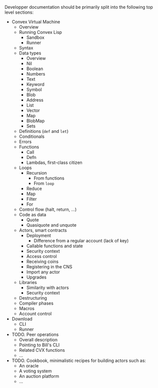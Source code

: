 Developper documentation should be primarily split into the following top level sections:

- Convex Virtual Machine
    - Overview
    - Running Convex Lisp
        - Sandbox
        - Runner
    - Syntax
    - Data types
        - Overview
        - Nil
        - Boolean
        - Numbers
        - Text
        - Keyword
        - Symbol
        - Blob
        - Address
        - List
        - Vector
        - Map
        - BlobMap
        - Sets
    - Definitions (`def` and `let`)
    - Conditionals
    - Errors
    - Functions
        - Call
        - Defn
        - Lambdas, first-class citizen
    - Loops
        - Recursion
            - From functions
            - From `loop`
        - Reduce
        - Map
        - Filter
        - For
    - Control flow (halt, return, ...)
    - Code as data
        - Quote
        - Quasiquote and unquote
    - Actors, smart contracts
        - Deployment
            - Difference from a regular account (lack of key)
        - Callable functions and state
        - Security context
        - Access control
        - Receiving coins
        - Registering in the CNS
        - Import any actor
        - Upgrades
    - Libraries
        - Similarity with actors
        - Security context
    - Destructuring
    - Compiler phases
    - Macros
    - Account control
- Download
    - CLI
    - Runner
- TODO. Peer operations
    - Overall description
    - Pointing to Bill's CLI
    - Related CVX functions
    - ...
- TODO. Cookbook, minimalistic recipes for building actors such as:
    - An oracle
    - A voting system
    - An auction platform
    - ...
